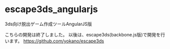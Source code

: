 escape3ds_angularjs
===================

3ds向け脱出ゲーム作成ツールAngularJS版

こちらの開発は終了しました。
以後は、escape3ds(backbone.js版)で開発を行います。
https://github.com/yokano/escape3ds